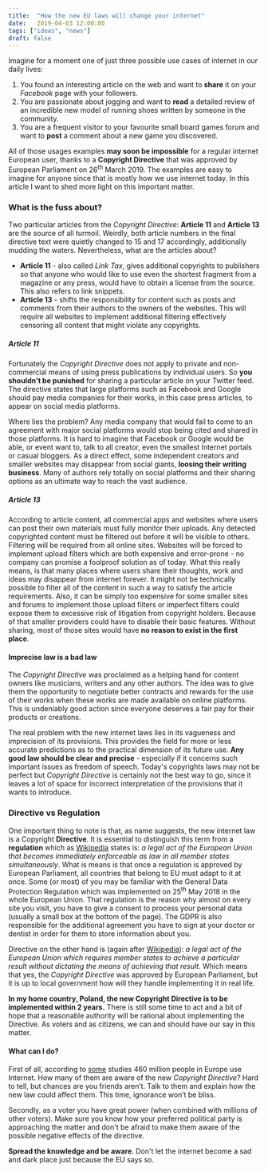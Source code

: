 ```yaml
---
title:  "How the new EU laws will change your internet"
date:   2019-04-03 12:00:00
tags: ["ideas", "news"]
draft: false
---
```


Imagine for a moment one of just three possible use cases of internet in our daily lives:

1. You found an interesting article on the web and want to **share** it on your _Facebook_ page with your followers.
2. You are passionate about jogging and want to **read** a detailed review of an incredible new model of running shoes written by someone in the community.
3. You are a frequent visitor to your favourite small board games forum and want to **post** a comment about a new game you discovered.

All of those usages examples **may soon be impossible** for a regular internet European user, thanks to a **Copyright Directive** that was approved by European Parliament on 26<sup>th</sup> March 2019.
The examples are easy to imagine for anyone since that is mostly how we use internet today. In this article I want to shed more light on this important matter.

### What is the fuss about?
Two particular articles from the _Copyright Directive_: **Article 11** and **Article 13** are the source of all turmoil. Weirdly, both article numbers in the final directive text were quietly changed to 15 and 17 accordingly, additionally mudding the waters.  Nevertheless, what are the articles about?

* **Article 11** - also called _Link Tax_, gives additional copyrights to publishers so that anyone who would like to use even the shortest fragment from a magazine or any press, would have to obtain a license from the source. This also refers to link snippets.
* **Article 13** - shifts the responsibility for content such as posts and comments from their authors to the owners of the websites. This will require all websites to implement additional filtering effectively censoring all content that might violate any copyrights.

##### Article 11
Fortunately the _Copyright Directive_ does not apply to private and non-commercial means of using press publications by individual users. So **you shouldn't be punished** for sharing a particular article on your Twitter feed. The directive states that large platforms such as Facebook and Google should pay media companies for their works, in this case press articles, to appear on social media platforms.

Where lies the problem? Any media company that would fail to come to an agreement with major social platforms would stop being cited and shared in those platforms. It is hard to imagine that Facebook or Google would be able, or event want to, talk to all creator, even the smallest Internet portals or casual bloggers. As a direct effect, some independent creators and smaller websites may disappear from social giants, **loosing their writing business**. Many of authors rely totally on social platforms and their sharing options as an ultimate way to reach the vast audience.

##### Article 13
According to article content, all commercial apps and websites where users can post their own materials must fully monitor their uploads. Any detected copyrighted content must be filtered out before it will be visible to others. Filtering will be required from all online sites. Websites will be forced to implement upload filters which are both expensive and error-prone - no company can promise a foolproof solution as of today. What this really means, is that many places where users share their thoughts, work and ideas may disappear from internet forever. It might not be technically possible to filter all of the content in such a way to satisfy the article requirements. Also, it can be simply too expensive for some smaller sites and forums to implement those upload filters or imperfect filters could expose them to excessive risk of litigation from copyright holders. Because of that smaller providers could have to disable their basic features. Without sharing, most of those sites would have **no reason to exist in the first place**.

#### Imprecise law is a bad law
The _Copyright Directive_ was proclaimed as a helping hand for content owners like musicians, writers and any other authors. The idea was to give them the opportunity to negotiate better contracts and rewards for the use of their works when these works are made available on online platforms. This is undeniably good action since everyone deserves a fair pay for their products or creations.

The real problem with the new internet laws lies in its vagueness and imprecision of its provisions. This provides the field for more or less accurate predictions as to the practical dimension of its future use. **Any good law should be clear and precise** - especially if it concerns such important issues as freedom of speech. Today's copyrights laws may not be perfect but _Copyright Directive_ is certainly not the best way to go, since it leaves a lot of space for incorrect interpretation of the provisions that it wants to introduce.

### Directive vs Regulation
One important thing to note is that, as name suggests, the new internet law is a Copyright **Directive**. It is essential to distinguish this term from a **regulation** which as [Wikipedia](https://en.wikipedia.org/wiki/Regulation_(European_Union)) states is: _a legal act of the European Union that becomes immediately enforceable as law in all member states simultaneously_. What is means is that once a regulation is approved by European Parliament, all countries that belong to EU must adapt to it at once. Some (or most) of you may be familiar with the General Data Protection Regulation which was implemented on 25<sup>th</sup> May 2018 in the whole European Union. That regulation is the reason why almost on every site you visit, you have to give a consent to process your personal data (usually a small box at the bottom of the page). The GDPR is also responsible for the additional agreement you have to sign at your doctor or dentist in order for them to store information about you.

Directive on the other hand is (again after [Wikipedia](https://en.wikipedia.org/wiki/Directive_(European_Union))): _a legal act of the European Union which requires member states to achieve a particular result without dictating the means of achieving that result_. Which means that yes, the _Copyright Directive_ was approved by European Parliament, but it is up to local government how will they handle implementing it in real life.

**In my home country, Poland, the new Copyright Directive is to be implemented within 2 years.** There is still some  time to act and a bit of hope that a reasonable authority will be rational about implementing the Directive. As voters and as citizens, we can and should have our say in this matter.

#### What can I do?
First of all, according to [some](https://www.internetworldstats.com/europa.htm) studies 460 million people in Europe use Internet. How many of them are aware of the new _Copyright Directive_? Hard to tell, but chances are you friends aren’t. Talk to them and explain how the new law could affect them. This time, ignorance won’t be bliss.

Secondly, as a voter you have great power (when combined with millions of other voters).  Make sure you know how your preferred political party is approaching the matter and don't be afraid to make them aware of the possible negative effects of the directive.

**Spread the knowledge and be aware**. Don't let the internet become a sad and dark place just because the EU says so.
